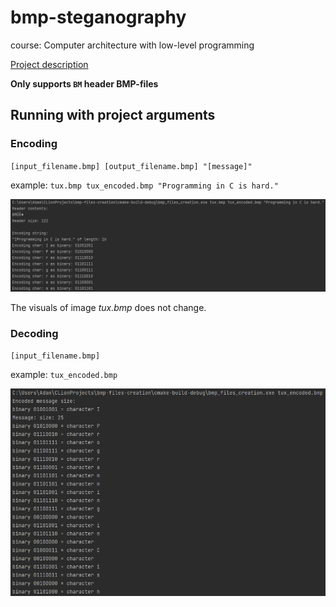 # bmp-steganography

course: Computer architecture with low-level programming

[Project description](https://www.cs.put.poznan.pl/tzok/public/cawllp-03-bmp.html)

**Only supports `BM` header BMP-files**

## Running with project arguments

### Encoding

`[input_filename.bmp] [output_filename.bmp] "[message]"`

example: `tux.bmp tux_encoded.bmp "Programming in C is hard."`

![encoding_example.png](encoding_example.png)

The visuals of image _tux.bmp_ does not change.

### Decoding

`[input_filename.bmp]`

example: `tux_encoded.bmp`

![decoding_example.png](decoding_example.png)
